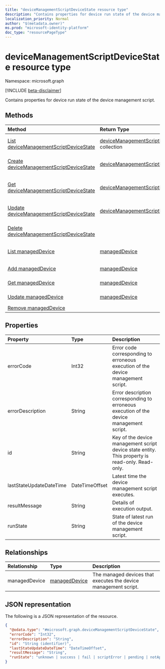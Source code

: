 ```yaml
---
title: "deviceManagementScriptDeviceState resource type"
description: "Contains properties for device run state of the device management script."
localization_priority: Normal
author: "$(metadata.owner)"
ms.prod: "microsoft-identity-platform"
doc_type: "resourcePageType"
---
```


# deviceManagementScriptDeviceState resource type

Namespace: microsoft.graph

[!INCLUDE [beta-disclaimer](../../includes/beta-disclaimer.md)]

Contains properties for device run state of the device management script.

## Methods

| Method                                                                                                | Return Type                                                                                 | Description                                                                      |
| :---------------------------------------------------------------------------------------------------- | :------------------------------------------------------------------------------------------ | :------------------------------------------------------------------------------- |
| [List deviceManagementScriptDeviceState](../api/intune-devicemanagementscriptdevicestate-list.md)     | [deviceManagementScriptDeviceState](intune-deviceManagementScriptDeviceState.md) collection | List properties and relationships of a deviceManagementScriptDeviceState object. |
| [Create deviceManagementScriptDeviceState](../api/intune-devicemanagementscriptdevicestate-create.md) | [deviceManagementScriptDeviceState](intune-deviceManagementScriptDeviceState.md)            | Create a new deviceManagementScriptDeviceState object.                           |
| [Get deviceManagementScriptDeviceState](../api/intune-devicemanagementscriptdevicestate-get.md)       | [deviceManagementScriptDeviceState](intune-deviceManagementScriptDeviceState.md)            | Read properties and relationships of a deviceManagementScriptDeviceState object. |
| [Update deviceManagementScriptDeviceState](../api/intune-devicemanagementscriptdevicestate-update.md) | [deviceManagementScriptDeviceState](intune-deviceManagementScriptDeviceState.md)            | Update the properties of a deviceManagementScriptDeviceState object.             |
| [Delete deviceManagementScriptDeviceState](../api/intune-devicemanagementscriptdevicestate-delete.md) |                                                                                             | Delete a deviceManagementScriptDeviceState object.                               |
| [List managedDevice](../api/intune-devicemanagementscriptdevicestate-list-manageddevice.md)           | [managedDevice](../resources/intune-manageddevice.md)                                       | Get the managedDevice objects from a managedDevice navigation property.          |
| [Add managedDevice](../api/intune-devicemanagementscriptdevicestate-post-manageddevice.md)            | [managedDevice](../resources/intune-manageddevice.md)                                       | Add managedDevice by posting to the managedDevice collection.                    |
| [Get managedDevice](../api/intune-devicemanagementscriptdevicestate-get-manageddevice.md)             | [managedDevice](../resources/intune-manageddevice.md)                                       | Read the properties and relationships of a managedDevice object.                 |
| [Update managedDevice](../api/intune-devicemanagementscriptdevicestate-update-manageddevice.md)       | [managedDevice](../resources/intune-manageddevice.md)                                       | Update the properties of a managedDevice object.                                 |
| [Remove managedDevice](../api/intune-devicemanagementscriptdevicestate-delete-manageddevice.md)       |                                                                                             | Remove a managedDevice object.                                                   |

## Properties

| Property                | Type           | Description                                                                                     |
| :---------------------- | :------------- | :---------------------------------------------------------------------------------------------- |
| errorCode               | Int32          | Error code corresponding to erroneous execution of the device management script.                |
| errorDescription        | String         | Error description corresponding to erroneous execution of the device management script.         |
| id                      | String         | Key of the device management script device state entity. This property is read-only. Read-only. |
| lastStateUpdateDateTime | DateTimeOffset | Latest time the device management script executes.                                              |
| resultMessage           | String         | Details of execution output.                                                                    |
| runState                | String         | State of latest run of the device management script.                                            |

## Relationships

| Relationship  | Type                                           | Description                                                     |
| :------------ | :--------------------------------------------- | :-------------------------------------------------------------- |
| managedDevice | [managedDevice](../resources/manageddevice.md) | The managed devices that executes the device management script. |

## JSON representation

The following is a JSON representation of the resource.

<!-- {
  "blockType": "resource",
  "keyProperty": "id",
  "@odata.type": "microsoft.graph.deviceManagementScriptDeviceState",
  "baseType": "microsoft.graph.entity",
  "openType": False
}
-->

```json
{
  "@odata.type": "#microsoft.graph.deviceManagementScriptDeviceState",
  "errorCode": "Int32",
  "errorDescription": "String",
  "id": "String (identifier)",
  "lastStateUpdateDateTime": "DateTimeOffset",
  "resultMessage": "String",
  "runState": "unknown | success | fail | scriptError | pending | notApplicable"
}
```